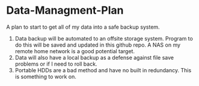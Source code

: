# Data-Managment-Plan
A plan to start to get all of my data into a safe backup system. 

1. Data backup will be automated to an offsite storage system. Program to do this will be saved and updated in this github repo. A NAS on my remote home network is a good potential target.
2. Data will also have a local backup as a defense against file save problems or if I need to roll back.
3. Portable HDDs are a bad method and have no built in redundancy. This is something to work on. 
